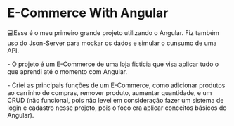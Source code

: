 <h1>E-Commerce With Angular</h1>
<p>💻Esse é o meu primeiro grande projeto utilizando o Angular. Fiz também uso do Json-Server para mockar os dados e simular o cunsumo de uma API.</p>

<p>- O projeto é um E-Commerce de uma loja ficticia que visa aplicar tudo o que aprendi até o momento com Angular.</p>

<p>- Criei as principais funções de um E-Commerce, como adicionar produtos ao carrinho de compras, remover produto, aumentar quantidade,  e um CRUD (não funcional, pois não levei em consideração fazer um sistema de login e cadastro nesse projeto, pois o foco era aplicar conceitos básicos do Angular).</p>
